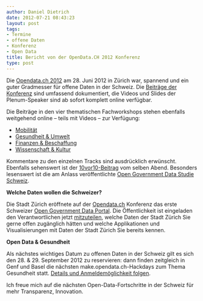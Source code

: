 ```yaml
---
author: Daniel Dietrich
date: 2012-07-21 08:43:23
layout: post
tags:
- Termine
- offene Daten
- Konferenz
- Open Data
title: Bericht von der OpenData.CH 2012 Konferenz
type: post
---
```


Die [Opendata.ch 2012](http://opendata.ch/projects/opendata-ch-konferenz-2012/) am 28. Juni 2012 in Zürich war, spannend und ein guter Gradmesser für offene Daten in der Schweiz. Die [Beiträge der Konferenz](http://opendata.ch/projects/opendata-ch-konferenz-2012/) sind umfassend dokumentiert, die Videos und Slides der Plenum-Speaker sind ab sofort komplett online verfügbar.

Die Beiträge in den vier thematischen Fachworkshops stehen ebenfalls weitgehend online – teils mit Videos – zur Verfügung:

  * [Mobilität](http://opendata.ch/opendata-ch-2012-materialien/opendata-ch-2012-track-mobilitat/)
  * [Gesundheit & Umwelt](http://opendata.ch/opendata-ch-2012-materialien/opendata-ch-2012-track-gesundheit-umwelt/)
  * [Finanzen & Beschaffung](http://opendata.ch/opendata-ch-2012-materialien/opendata-ch-2012-track-finanzen-beschaffung/)
  * [Wissenschaft & Kultur](http://opendata.ch/opendata-ch-2012-materialien/opendata-ch-2012-track-wissenschaft-kultur/)

Kommentare zu den einzelnen Tracks sind ausdrücklich erwünscht. Ebenfalls sehenswert ist der [10vor10-Beitrag](http://opendata.ch/2012/06/28/open-data-im-schweizer-fernsehen/) vom selben Abend. Besonders lesenswert ist die am Anlass veröffentlichte [Open Government Data Studie Schweiz](http://opendata.ch/2012/07/05/ogd-studie-schweiz-verfugbar-download/).

**Welche Daten wollen die Schweizer?**

Die Stadt Zürich eröffnete auf der [Opendata.ch](http://Opendata.ch/) Konferenz das erste Schweizer [Open Government Data Portal](http://data.stadt-zuerich.ch/portal/de/index/ogd.html). Die Öffentlichkeit ist eingeladen den Verantwortlichen jetzt [mitzuteilen](http://data.stadt-zuerich.ch/portal/de/index/ogd/mitmachen.html), welche Daten der Stadt Zürich Sie gerne offen zugänglich hätten und welche Applikationen und Visualisierungen mit Daten der Stadt Zürich Sie bereits kennen.

**Open Data & Gesundheit**

Als nächstes wichtiges Datum zu offenen Daten in der Schweiz gilt es sich den 28. & 29\. September 2012 zu reservieren: dann finden zeitgleich in Genf und Basel die nächsten make.opendata.ch-Hackdays zum Thema Gesundheit statt. [Details und Anmeldemöglichkeit folgen](http://opendata.ch/projects/make-opendata-ch-gesundheit/).

Ich freue mich auf die nächsten Open-Data-Fortschritte in der Schweiz für mehr Transparenz, Innovation.

 